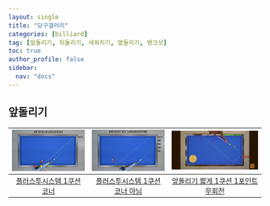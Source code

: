 ```yaml
---
layout: single
title: "당구갤러리"
categories: [billiard]
tag: [앞돌리기, 뒤돌리기, 세워치기, 옆돌리기, 뱅크샷]
toc: true
author_profile: false
sidebar:
  nav: "docs"
---
```


## 앞돌리기

| [![플러스투시스템 1쿠션 코너](/images/%ED%94%8C%EB%9F%AC%EC%8A%A4%ED%88%AC%20%EC%8B%9C%EC%8A%A4%ED%85%9C(Plus%20two%20System)_3.png)](/images/%ED%94%8C%EB%9F%AC%EC%8A%A4%ED%88%AC%20%EC%8B%9C%EC%8A%A4%ED%85%9C(Plus%20two%20System)_3.png) | [![플러스투시스템 1쿠션 코너 아님](/images/%ED%94%8C%EB%9F%AC%EC%8A%A4%ED%88%AC%20%EC%8B%9C%EC%8A%A4%ED%85%9C(Plus%20two%20System)_10.png)](/images/%ED%94%8C%EB%9F%AC%EC%8A%A4%ED%88%AC%20%EC%8B%9C%EC%8A%A4%ED%85%9C(Plus%20two%20System)_10.png) | [![앞돌리기 짧게 1쿠션 1포인트 무회전](/images/%EC%95%9E%EB%8F%8C%EB%A6%AC%EA%B8%B0%20%EC%A7%A7%EA%B2%8C%201%EC%BF%A0%EC%85%98%201%ED%8F%AC%EC%9D%B8%ED%8A%B8%20%EB%AC%B4%ED%9A%8C%EC%A0%84.png)](/images/%EC%95%9E%EB%8F%8C%EB%A6%AC%EA%B8%B0%20%EC%A7%A7%EA%B2%8C%201%EC%BF%A0%EC%85%98%201%ED%8F%AC%EC%9D%B8%ED%8A%B8%20%EB%AC%B4%ED%9A%8C%EC%A0%84.png) |
| :---: | :---: | :---: |
| [플러스투시스템 1쿠션 코너]([https://youtu.be/DbwJh4VRL9Q](https://youtu.be/8FYMo5XUTvw)) | [플러스투시스템 1쿠션 코너 아님]([https://youtu.be/DbwJh4VRL9Q](https://youtu.be/8FYMo5XUTvw)) | [앞돌리기 짧게 1쿠션 1포인트 무회전](https://youtu.be/DbwJh4VRL9Q) |
